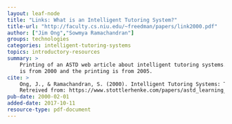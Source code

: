```yaml
---
layout: leaf-node
title: "Links: What is an Intelligent Tutoring System?"
title-url: "http://faculty.cs.niu.edu/~freedman/papers/link2000.pdf"
author: ["Jim Ong","Sowmya Ramachandran"]
groups: technologies
categories: intelligent-tutoring-systems
topics: introductory-resources
summary: >
    Printing of an ASTD web article about intelligent tutoring systems.  The original article
    is from 2000 and the printing is from 2005.
cite: >
    Ong, J., & Ramachandran, S. (2000). Intelligent Tutoring Systems: The What and the How.
    Retreived from: https://www.stottlerhenke.com/papers/astd_learning_circuits_2000_its_what_how.pdf
pub-date: 2000-02-01
added-date: 2017-10-11
resource-type: pdf-document
---
```

